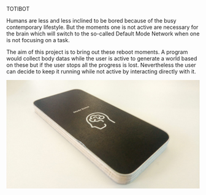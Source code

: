 TOTIBOT

Humans are less and less inclined to be bored because of the busy contemporary lifestyle. But the moments one is not active are necessary for the brain which will switch to the so-called Default Mode Network when one is not focusing on a task.

The aim of this project is to bring out these reboot moments. A program would collect body datas while the user is active to generate a world based on these but if the user stops all the progress is lost. Nevertheless the user can decide to keep it running while not active by interacting directly with it.

![Pitch2](images/ObjetModeEnnui.jpeg)